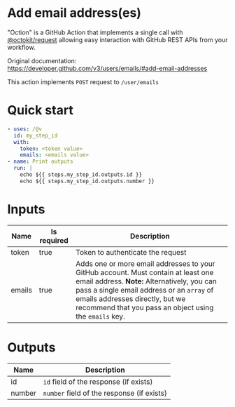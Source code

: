 # Add email address(es)

"Oction" is a GitHub Action that implements a single call with 
[@octokit/request](https://www.npmjs.com/package/@octokit/request)
allowing easy interaction with GitHub REST APIs from your workflow.

Original documentation: https://developer.github.com/v3/users/emails/#add-email-addresses

This action implements `POST` request to `/user/emails`


# Quick start

```yaml
- uses: /@v
  id: my_step_id
  with:
    token: <token value>
    emails: <emails value>
- name: Print outputs
  run: |
    echo ${{ steps.my_step_id.outputs.id }}
    echo ${{ steps.my_step_id.outputs.number }}
```


# Inputs

| Name | Is required | Description |
|---|---|---|
|token|true|Token to authenticate the request
|emails|true|Adds one or more email addresses to your GitHub account. Must contain at least one email address. **Note:** Alternatively, you can pass a single email address or an `array` of emails addresses directly, but we recommend that you pass an object using the `emails` key.

# Outputs

| Name | Description |
|---|---|
|id|`id` field of the response (if exists)|
|number|`number` field of the response (if exists)|


